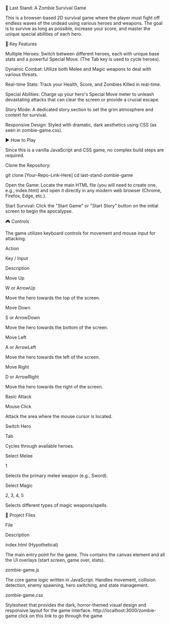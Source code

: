 🧟 Last Stand: A Zombie Survival Game

This is a browser-based 2D survival game where the player must fight off endless waves of the undead using various heroes and weapons. The goal is to survive as long as possible, increase your score, and master the unique special abilities of each hero.

🌟 Key Features

Multiple Heroes: Switch between different heroes, each with unique base stats and a powerful Special Move. (The Tab key is used to cycle heroes).

Dynamic Combat: Utilize both Melee and Magic weapons to deal with various threats.

Real-time Stats: Track your Health, Score, and Zombies Killed in real-time.

Special Abilities: Charge up your hero's Special Move meter to unleash devastating attacks that can clear the screen or provide a crucial escape.

Story Mode: A dedicated story section to set the grim atmosphere and context for survival.

Responsive Design: Styled with dramatic, dark aesthetics using CSS (as seen in zombie-game.css).

▶️ How to Play

Since this is a vanilla JavaScript and CSS game, no complex build steps are required.

Clone the Repository:

git clone [Your-Repo-Link-Here]
cd last-stand-zombie-game


Open the Game: Locate the main HTML file (you will need to create one, e.g., index.html) and open it directly in any modern web browser (Chrome, Firefox, Edge, etc.).

Start Survival: Click the "Start Game" or "Start Story" button on the initial screen to begin the apocalypse.

🎮 Controls

The game utilizes keyboard controls for movement and mouse input for attacking.

Action

Key / Input

Description

Move Up

W or ArrowUp

Move the hero towards the top of the screen.

Move Down

S or ArrowDown

Move the hero towards the bottom of the screen.

Move Left

A or ArrowLeft

Move the hero towards the left of the screen.

Move Right

D or ArrowRight

Move the hero towards the right of the screen.

Basic Attack

Mouse Click

Attack the area where the mouse cursor is located.

Switch Hero

Tab

Cycles through available heroes.

Select Melee

1

Selects the primary melee weapon (e.g., Sword).

Select Magic

2, 3, 4, 5

Selects different types of magic weapons/spells.

📁 Project Files

File

Description

index.html (Hypothetical)

The main entry point for the game. This contains the canvas element and all the UI overlays (start screen, game over, stats).

zombie-game.js

The core game logic written in JavaScript. Handles movement, collision detection, enemy spawning, hero switching, and state management.

zombie-game.css

Stylesheet that provides the dark, horror-themed visual design and responsive layout for the game interface.
http://localhost:3000/zombie-game click on this link to go through the game


